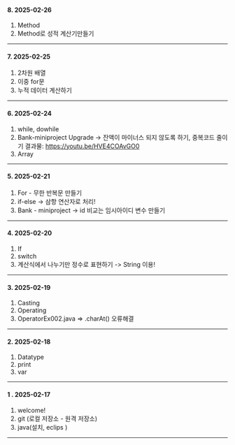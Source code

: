 #### 8. 2025-02-26
1. Method
2. Method로 성적 계산기만들기
   
---
#### 7. 2025-02-25
1. 2차원 배열
2. 이중 for문
3. 누적 데이터 계산하기

---
#### 6. 2025-02-24
1. while, dowhile
2. Bank-miniproject Upgrade -> 잔액이 마이너스 되지 않도록 하기, 중복코드 줄이기
      결과물: https://youtu.be/HVE4COAvGO0
4. Array

---
#### 5. 2025-02-21
1. For - 무한 반복문 만들기
2. if-else -> 삼항 연산자로 처리!
4. Bank - miniproject -> id 비교는 임시아이디 변수 만들기

---
#### 4. 2025-02-20
1. If
2. switch
3. 계산식에서 나누기만 정수로 표현하기 -> String 이용!

---
#### 3. 2025-02-19
1. Casting
2. Operating
3. OperatorEx002.java => .charAt() 오류해결 

---
#### 2. 2025-02-18
1. Datatype
2. print
3. var

---
#### 1 . 2025-02-17 
1. welcome!
2. git (로컬 저장소 - 원격 저장소)
3. java(설치, eclips )
   
---
